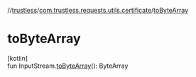 //[trustless](../../index.md)/[com.trustless.requests.utils.certificate](index.md)/[toByteArray](to-byte-array.md)

# toByteArray

[kotlin]\
fun InputStream.[toByteArray](to-byte-array.md)(): ByteArray
